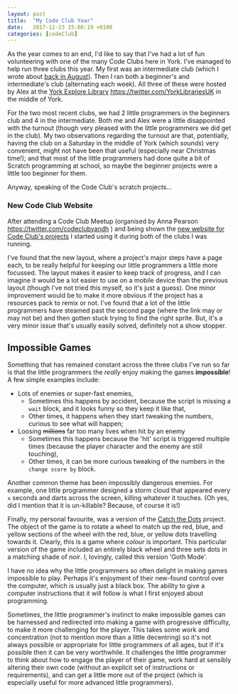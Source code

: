 ```yaml
---
layout: post
title:  "My Code Club Year"
date:   2017-12-23 15:06:19 +0100
categories: [codeClub]
---
```


As the year comes to an end, I'd like to say that I've had a lot of fun volunteering with one of the many Code Clubs here in York. I've managed to help run three clubs this year. My first was an intermediate club (which I wrote about [back in August](/codeclub/2017/08/01/codeClub.html)). Then I ran both a beginner's and intermediate's club (alternating each week). All three of these were hosted by Alex at the [York Explore Library](https://www.exploreyork.org.uk) <a href="https://twitter.com/YorkLibrariesUK">
  <i class="fa fa-twitter-square fa-1x"></i> https://twitter.com/YorkLibrariesUK
</a> in the middle of York.

For the two most recent clubs, we had 2 little programmers in the beginners club and 4 in the intermediate. Both me and Alex were a little disappointed with the turnout (though very pleased with the little programmers we did get in the club). My two observations regarding the turnout are that, potentially, having the club on a Saturday in the middle of York (which _sounds_) very convenient, might not have been that useful (especially near Christmas time!); and that most of the little programmers had done quite a bit of Scratch programming at school, so maybe the beginner projects were a little too beginner for them.

Anyway, speaking of the Code Club's scratch projects...

### New Code Club Website

After attending a Code Club Meetup (organised by Anna Pearson <a href="https://twitter.com/codeclubyandh">
  <i class="fa fa-twitter-square fa-1x"></i> https://twitter.com/codeclubyandh
</a>) and being shown the [new website for Code Club's projects](https://www.projects.raspberrypi.org/en/codeclub) I started using it during both of the clubs I was running.

I've found that the new layout, where a project's major steps have a page each, to be really helpful for keeping our little programmers a little more focussed. The layout makes it easier to keep track of progress, and I can imagine it would be a lot easier to use on a mobile device than the previous layout (though I've not tried this myself, so it's just a guess). One minor improvement would be to make it more obvious if the project has a resources pack to remix or not. I've found that a lot of the little programmers have steamed past the second page (where the link may or may not be) and then gotten stuck trying to find the right sprite. But, it's a very minor issue that's usually easily solved, definitely not a show stopper.


## Impossible Games

Something that has remained constant across the three clubs I've run so far is that the little programmers the  _really_ enjoy making the games **impossible**! A few simple examples include:

* Lots of enemies or super-fast enemies,
    - Sometimes this happens by accident, because the script is missing a `wait` block, and it looks funny so they keep it like that,
    - Other times, it happens when they start tweaking the numbers, curious to see what will happen;
* Loosing <s>millions</s> far too many lives when hit by an enemy
    - Sometimes this happens because the 'hit' script is triggered multiple times (because the player character and the enemy are still touching),
    - Other times, it can be more curious tweaking of the numbers in the `change score by` block.

Another common theme has been impossibly dangerous enemies. For example, one little programmer designed a storm cloud that appeared every `x` seconds and darts across the screen, killing whatever it touches. (Oh yes, did I mention that it is un-killable? Because, of course it is!)

Finally, my personal favourite, was a version of the [Catch the Dots](https://projects.raspberrypi.org/en/projects/catch-the-dots) project. The object of the game is to rotate a wheel to match up the red, blue, and yellow sections of the wheel with the red, blue, or yellow dots travelling towards it. Clearly, this is a game where _colour_ is important. This particular version of the game included an entirely black wheel and three sets dots in a matching shade of _noir_. I, lovingly, called this version 'Goth Mode'.

I have no idea why the little programmers so often delight in making games impossible to play. Perhaps it's enjoyment of their new-found control over the computer, which is usually just a black box. The ability to give a computer instructions that it will follow is what I first enjoyed about programming.

Sometimes, the little programmer's instinct to make impossible games can be harnessed and redirected into making a game with progressive difficulty, to make it more challenging for the player. This takes some work and concentration (not to mention more than a little decentring) so it's not always possible or appropriate for little programmers of all ages, but if it's possible then it can be very worthwhile. It challenges the little programmer to think about how to engage the player of their game, work hard at sensibly altering their own code (without an explicit set of instructions or requirements), and can get a little more out of the project (which is especially useful for more advanced little programmers).
